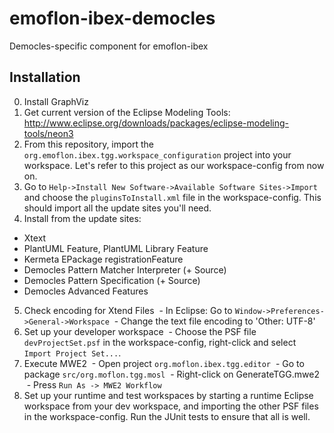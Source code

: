 # emoflon-ibex-democles
Democles-specific component for emoflon-ibex

## Installation
0. Install GraphViz
1. Get current version of the Eclipse Modeling Tools:  http://www.eclipse.org/downloads/packages/eclipse-modeling-tools/neon3
2. From this repository, import the ```org.emoflon.ibex.tgg.workspace_configuration``` project into your workspace.  Let's refer to this project as our workspace-config from now on.
3. Go to ```Help->Install New Software->Available Software Sites->Import``` and choose the ```pluginsToInstall.xml``` file in the workspace-config.  This should import all the update sites you'll need.
4. Install from the update sites:
  - Xtext
  - PlantUML Feature, PlantUML Library Feature
  - Kermeta EPackage registrationFeature
  - Democles Pattern Matcher Interpreter (+ Source)
  - Democles Pattern Specification (+ Source)
  - Democles Advanced Features
5. Check encoding for Xtend Files
  - In Eclipse: Go to ```Window->Preferences->General->Workspace```
  - Change the text file encoding to 'Other: UTF-8'
6. Set up your developer workspace
  - Choose the PSF file ```devProjectSet.psf``` in the workspace-config, right-click and select ```Import Project Set...```.
7. Execute MWE2
  - Open project ```org.moflon.ibex.tgg.editor```
  - Go to package ```src/org.moflon.tgg.mosl```
  - Right-click on GenerateTGG.mwe2
  - Press ```Run As -> MWE2 Workflow```
8. Set up your runtime and test workspaces by starting a runtime Eclipse workspace from your dev workspace, and importing the other PSF files in the workspace-config.  Run the JUnit tests to ensure that all is well.
